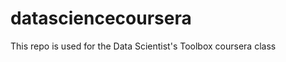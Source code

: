 datasciencecoursera
===================

This repo is used for the Data Scientist's Toolbox coursera class
